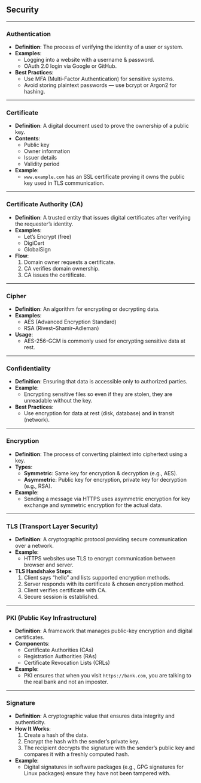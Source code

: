 ## Security

---

### **Authentication**
* **Definition**: The process of verifying the identity of a user or system.
* **Examples**:
  * Logging into a website with a username & password.
  * OAuth 2.0 login via Google or GitHub.
* **Best Practices**:
  * Use MFA (Multi-Factor Authentication) for sensitive systems.
  * Avoid storing plaintext passwords — use bcrypt or Argon2 for hashing.

---

### **Certificate**
* **Definition**: A digital document used to prove the ownership of a public key.
* **Contents**:
  * Public key
  * Owner information
  * Issuer details
  * Validity period
* **Example**:
  * `www.example.com` has an SSL certificate proving it owns the public key used in TLS communication.

---

### **Certificate Authority (CA)**
* **Definition**: A trusted entity that issues digital certificates after verifying the requester’s identity.
* **Examples**:
  * Let’s Encrypt (free)
  * DigiCert
  * GlobalSign
* **Flow**:
  1. Domain owner requests a certificate.
  2. CA verifies domain ownership.
  3. CA issues the certificate.

---

### **Cipher**
* **Definition**: An algorithm for encrypting or decrypting data.
* **Examples**:
  * AES (Advanced Encryption Standard)
  * RSA (Rivest–Shamir–Adleman)
* **Usage**:
  * AES-256-GCM is commonly used for encrypting sensitive data at rest.

---

### **Confidentiality**
* **Definition**: Ensuring that data is accessible only to authorized parties.
* **Example**:
  * Encrypting sensitive files so even if they are stolen, they are unreadable without the key.
* **Best Practices**:
  * Use encryption for data at rest (disk, database) and in transit (network).

---

### **Encryption**
* **Definition**: The process of converting plaintext into ciphertext using a key.
* **Types**:
  * **Symmetric**: Same key for encryption & decryption (e.g., AES).
  * **Asymmetric**: Public key for encryption, private key for decryption (e.g., RSA).
* **Example**:
  * Sending a message via HTTPS uses asymmetric encryption for key exchange and symmetric encryption for the actual data.

---

### **TLS (Transport Layer Security)**
* **Definition**: A cryptographic protocol providing secure communication over a network.
* **Example**:
  * HTTPS websites use TLS to encrypt communication between browser and server.
* **TLS Handshake Steps**:
  1. Client says “hello” and lists supported encryption methods.
  2. Server responds with its certificate & chosen encryption method.
  3. Client verifies certificate with CA.
  4. Secure session is established.

---

### **PKI (Public Key Infrastructure)**
* **Definition**: A framework that manages public-key encryption and digital certificates.
* **Components**:
  * Certificate Authorities (CAs)
  * Registration Authorities (RAs)
  * Certificate Revocation Lists (CRLs)
* **Example**:
  * PKI ensures that when you visit `https://bank.com`, you are talking to the real bank and not an imposter.

---

### **Signature**
* **Definition**: A cryptographic value that ensures data integrity and authenticity.
* **How It Works**:
  1. Create a hash of the data.
  2. Encrypt the hash with the sender’s private key.
  3. The recipient decrypts the signature with the sender’s public key and compares it with a freshly computed hash.
* **Example**:
  * Digital signatures in software packages (e.g., GPG signatures for Linux packages) ensure they have not been tampered with.
